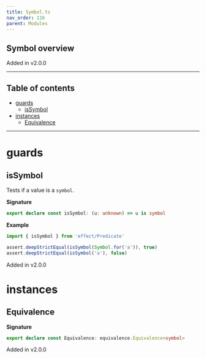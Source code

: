```yaml
---
title: Symbol.ts
nav_order: 116
parent: Modules
---
```


## Symbol overview

Added in v2.0.0

---

<h2 class="text-delta">Table of contents</h2>

- [guards](#guards)
  - [isSymbol](#issymbol)
- [instances](#instances)
  - [Equivalence](#equivalence)

---

# guards

## isSymbol

Tests if a value is a `symbol`.

**Signature**

```ts
export declare const isSymbol: (u: unknown) => u is symbol
```

**Example**

```ts
import { isSymbol } from 'effect/Predicate'

assert.deepStrictEqual(isSymbol(Symbol.for('a')), true)
assert.deepStrictEqual(isSymbol('a'), false)
```

Added in v2.0.0

# instances

## Equivalence

**Signature**

```ts
export declare const Equivalence: equivalence.Equivalence<symbol>
```

Added in v2.0.0
